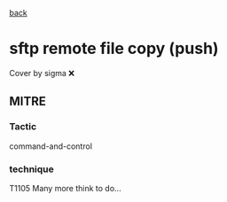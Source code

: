 [back](../index.md)
# sftp remote file copy (push)
Cover by sigma :x: 
## MITRE
### Tactic
command-and-control
### technique
T1105
Many more think to do...